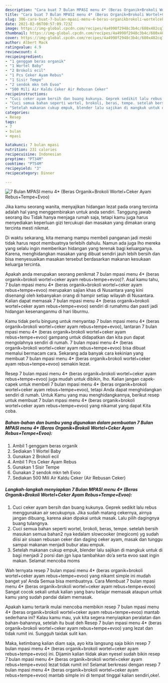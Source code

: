 ```yaml
---
description: "Cara buat 7 Bulan MPASI menu 4* (Beras Organik+Brokoli Wortel+Ceker Ayam Rebus+Tempe+Evoo) yang nikmat dan Mudah Dibuat"
title: "Cara buat 7 Bulan MPASI menu 4* (Beras Organik+Brokoli Wortel+Ceker Ayam Rebus+Tempe+Evoo) yang nikmat dan Mudah Dibuat"
slug: 306-cara-buat-7-bulan-mpasi-menu-4-beras-organikbrokoli-wortelceker-ayam-rebustempeevoo-yang-nikmat-dan-mudah-dibuat
date: 2021-02-06T00:57:09.723Z
image: https://img-global.cpcdn.com/recipes/4a4998f2948c3b4c/680x482cq70/7-bulan-mpasi-menu-4-beras-organikbrokoli-wortelceker-ayam-rebustempeevoo-foto-resep-utama.jpg
thumbnail: https://img-global.cpcdn.com/recipes/4a4998f2948c3b4c/680x482cq70/7-bulan-mpasi-menu-4-beras-organikbrokoli-wortelceker-ayam-rebustempeevoo-foto-resep-utama.jpg
cover: https://img-global.cpcdn.com/recipes/4a4998f2948c3b4c/680x482cq70/7-bulan-mpasi-menu-4-beras-organikbrokoli-wortelceker-ayam-rebustempeevoo-foto-resep-utama.jpg
author: Albert Mack
ratingvalue: 4.9
reviewcount: 4
recipeingredient:
- "1 genggam beras organik"
- "1 Wortel Baby"
- "2 Brokoli ecil"
- "1 Pcs Ceker Ayam Rebus"
- "1 Sisir Tempe"
- "2 sendok mkn teh Evoo"
- "500 Mili Air Kaldu Ceker Air Rebusan Ceker"
recipeinstructions:
- "Cuci ceker ayam bersih dan buang kukunya. Geprek sedikit lalu rebus menggunakan air secukupnya. Jika sudah matang cekernya, airnya jangan dibuang, karena akan dipakai untuk masak. Lalu pilih dagingnya buang tulangnya."
- "Cuci semua bahan seperti wortel, brokoli, beras, tempe. setelah bersih masukan semua bahan2 nya kedalam slowcooker (megicom) yg sudah diisi air sisaan rebusan ceker dan daging ceker ayam, masak dan tunggu sampai makanan menjadi bubur atau empuk."
- "Setelah makanan cukup empuk, blender lalu sajikan di mangkuk untuk di bagi menjadi 2 porsi dan jgn lupa tambahkan do’a serta evoo saat ingin makan. Selamat mencoba moms"
categories:
- Resep
tags:
- 7
- bulan
- mpasi

katakunci: 7 bulan mpasi 
nutrition: 231 calories
recipecuisine: Indonesian
preptime: "PT34M"
cooktime: "PT54M"
recipeyield: "3"
recipecategory: Dinner

---
```



![7 Bulan MPASI menu 4* (Beras Organik+Brokoli Wortel+Ceker Ayam Rebus+Tempe+Evoo)](https://img-global.cpcdn.com/recipes/4a4998f2948c3b4c/680x482cq70/7-bulan-mpasi-menu-4-beras-organikbrokoli-wortelceker-ayam-rebustempeevoo-foto-resep-utama.jpg)

Jika kamu seorang wanita, menyajikan hidangan lezat pada orang tercinta adalah hal yang menggembirakan untuk anda sendiri. Tanggung jawab seorang ibu Tidak hanya menjaga rumah saja, tetapi kamu juga harus menyediakan keperluan gizi tercukupi dan masakan yang dimakan orang tercinta mesti nikmat.

Di waktu  sekarang, kita memang mampu membeli panganan jadi meski tidak harus repot membuatnya terlebih dahulu. Namun ada juga lho mereka yang selalu ingin memberikan hidangan yang terenak bagi keluarganya. Karena, menghidangkan masakan yang dibuat sendiri jauh lebih bersih dan bisa menyesuaikan masakan tersebut berdasarkan makanan kesukaan keluarga tercinta. 



Apakah anda merupakan seorang penikmat 7 bulan mpasi menu 4* (beras organik+brokoli wortel+ceker ayam rebus+tempe+evoo)?. Asal kamu tahu, 7 bulan mpasi menu 4* (beras organik+brokoli wortel+ceker ayam rebus+tempe+evoo) merupakan sajian khas di Nusantara yang kini disenangi oleh kebanyakan orang di hampir setiap wilayah di Nusantara. Kalian dapat memasak 7 bulan mpasi menu 4* (beras organik+brokoli wortel+ceker ayam rebus+tempe+evoo) sendiri di rumahmu dan pasti jadi hidangan kesenanganmu di hari liburmu.

Kamu tidak perlu bingung untuk menyantap 7 bulan mpasi menu 4* (beras organik+brokoli wortel+ceker ayam rebus+tempe+evoo), lantaran 7 bulan mpasi menu 4* (beras organik+brokoli wortel+ceker ayam rebus+tempe+evoo) gampang untuk didapatkan dan kita pun dapat mengolahnya sendiri di rumah. 7 bulan mpasi menu 4* (beras organik+brokoli wortel+ceker ayam rebus+tempe+evoo) bisa dibuat memalui bermacam cara. Sekarang ada banyak cara kekinian yang membuat 7 bulan mpasi menu 4* (beras organik+brokoli wortel+ceker ayam rebus+tempe+evoo) semakin lezat.

Resep 7 bulan mpasi menu 4* (beras organik+brokoli wortel+ceker ayam rebus+tempe+evoo) juga mudah untuk dibikin, lho. Kalian jangan capek-capek untuk membeli 7 bulan mpasi menu 4* (beras organik+brokoli wortel+ceker ayam rebus+tempe+evoo), tetapi Anda dapat menghidangkan sendiri di rumah. Untuk Kamu yang mau menghidangkannya, berikut resep untuk membuat 7 bulan mpasi menu 4* (beras organik+brokoli wortel+ceker ayam rebus+tempe+evoo) yang nikamat yang dapat Kita coba.

<!--inarticleads1-->

##### Bahan-bahan dan bumbu yang digunakan dalam pembuatan 7 Bulan MPASI menu 4* (Beras Organik+Brokoli Wortel+Ceker Ayam Rebus+Tempe+Evoo):

1. Ambil 1 genggam beras organik
1. Sediakan 1 Wortel Baby
1. Gunakan 2 Brokoli ecil
1. Ambil 1 Pcs Ceker Ayam Rebus
1. Gunakan 1 Sisir Tempe
1. Gunakan 2 sendok mkn teh Evoo
1. Sediakan 500 Mili Air Kaldu Ceker (Air Rebusan Ceker)




<!--inarticleads2-->

##### Langkah-langkah menyiapkan 7 Bulan MPASI menu 4* (Beras Organik+Brokoli Wortel+Ceker Ayam Rebus+Tempe+Evoo):

1. Cuci ceker ayam bersih dan buang kukunya. Geprek sedikit lalu rebus menggunakan air secukupnya. Jika sudah matang cekernya, airnya jangan dibuang, karena akan dipakai untuk masak. Lalu pilih dagingnya buang tulangnya.
1. Cuci semua bahan seperti wortel, brokoli, beras, tempe. setelah bersih masukan semua bahan2 nya kedalam slowcooker (megicom) yg sudah diisi air sisaan rebusan ceker dan daging ceker ayam, masak dan tunggu sampai makanan menjadi bubur atau empuk.
1. Setelah makanan cukup empuk, blender lalu sajikan di mangkuk untuk di bagi menjadi 2 porsi dan jgn lupa tambahkan do’a serta evoo saat ingin makan. Selamat mencoba moms




Wah ternyata resep 7 bulan mpasi menu 4* (beras organik+brokoli wortel+ceker ayam rebus+tempe+evoo) yang nikamt simple ini mudah banget ya! Anda Semua bisa membuatnya. Cara Membuat 7 bulan mpasi menu 4* (beras organik+brokoli wortel+ceker ayam rebus+tempe+evoo) Sangat cocok sekali untuk kalian yang baru belajar memasak ataupun untuk kamu yang sudah pandai dalam memasak.

Apakah kamu tertarik mulai mencoba membikin resep 7 bulan mpasi menu 4* (beras organik+brokoli wortel+ceker ayam rebus+tempe+evoo) mantab sederhana ini? Kalau kamu mau, yuk kita segera menyiapkan peralatan dan bahan-bahannya, setelah itu buat deh Resep 7 bulan mpasi menu 4* (beras organik+brokoli wortel+ceker ayam rebus+tempe+evoo) yang lezat dan tidak rumit ini. Sungguh taidak sulit kan. 

Maka, ketimbang kalian diam saja, ayo kita langsung saja bikin resep 7 bulan mpasi menu 4* (beras organik+brokoli wortel+ceker ayam rebus+tempe+evoo) ini. Dijamin kalian tiidak akan nyesel sudah bikin resep 7 bulan mpasi menu 4* (beras organik+brokoli wortel+ceker ayam rebus+tempe+evoo) lezat tidak rumit ini! Selamat berkreasi dengan resep 7 bulan mpasi menu 4* (beras organik+brokoli wortel+ceker ayam rebus+tempe+evoo) mantab simple ini di tempat tinggal kalian sendiri,oke!.

